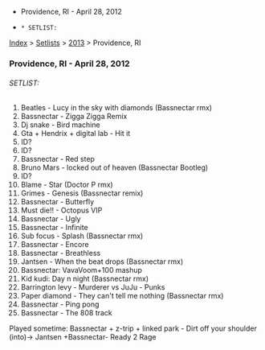   * Providence, RI - April 28, 2012
  *     * SETLIST:

[Index](https://www.reddit.com/r/bassnectar/wiki/index) >
[Setlists](https://www.reddit.com/r/bassnectar/wiki/interactive/setlists) >
[2013](https://www.reddit.com/r/bassnectar/wiki/interactive/setlists/2012) >
Providence, RI

### Providence, RI - April 28, 2012

###### SETLIST:

  1. Beatles - Lucy in the sky with diamonds (Bassnectar rmx)
  2. Bassnectar - Zigga Zigga Remix
  3. Dj snake - Bird machine
  4. Gta + Hendrix + digital lab - Hit it 
  5. ID?
  6. ID?
  7. Bassnectar - Red step
  8. Bruno Mars - locked out of heaven (Bassnectar Bootleg)
  9. ID?
  10. Blame - Star (Doctor P rmx)
  11. Grimes - Genesis (Bassnectar remix)
  12. Bassnectar - Butterfly
  13. Must die!! - Octopus VIP
  14. Bassnectar - Ugly
  15. Bassnectar - Infinite
  16. Sub focus - Splash (Bassnectar rmx)
  17. Bassnectar - Encore
  18. Bassnectar - Breathless
  19. Jantsen - When the beat drops (Bassnectar rmx)
  20. Bassnectar: VavaVoom+100 mashup
  21. Kid kudi: Day n night (Bassnectar rmx)
  22. Barrington levy - Murderer vs JuJu - Punks 
  23. Paper diamond - They can't tell me nothing (Bassnectar rmx)
  24. Bassnectar - Ping pong
  25. Bassnectar - The 808 track

Played sometime: Bassnectar + z-trip + linked park - Dirt off your shoulder
(into)-> Jantsen +Bassnectar- Ready 2 Rage

